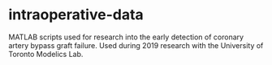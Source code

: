 # intraoperative-data
MATLAB scripts used for research into the early detection of coronary artery bypass graft failure. Used during 2019 research with the University of Toronto Modelics Lab.
